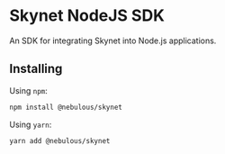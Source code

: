 # Skynet NodeJS SDK

An SDK for integrating Skynet into Node.js applications.

## Installing

Using `npm`:

```sh
npm install @nebulous/skynet
```

Using `yarn`:

```sh
yarn add @nebulous/skynet
```

